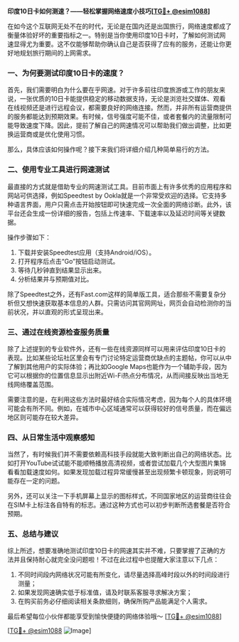 **印度10日卡如何测速？——轻松掌握网络速度小技巧[[TG💪+ @esim1088](https://t.me/s/esim1088)]**

在如今这个互联网无处不在的时代，无论是在国内还是出国旅行，网络速度都成了衡量体验好坏的重要指标之一。特别是当你使用印度10日卡时，了解如何测试网速显得尤为重要。这不仅能够帮助你确认自己是否获得了应有的服务，还能让你更好地规划旅行期间的上网需求。

### 一、为何要测试印度10日卡的速度？

首先，我们需要明白为什么要在乎网速。对于许多前往印度旅游或工作的朋友来说，一张优质的10日卡能提供稳定的移动数据支持，无论是浏览社交媒体、观看在线视频还是进行远程会议，都需要良好的网络连接。然而，并非所有运营商提供的服务都能达到预期效果。有时候，信号强度可能不佳，或者套餐内的流量限制可能导致速度下降。因此，提前了解自己的网速情况可以帮助我们做出调整，比如更换运营商或是优化使用习惯。

那么，具体应该如何操作呢？接下来我们将详细介绍几种简单易行的方法。

### 二、使用专业工具进行网速测试

最直接的方式就是借助专业的网速测试工具。目前市面上有许多优秀的应用程序和网站可供选择，例如Speedtest by Ookla就是一个非常受欢迎的选择。它支持多种语言界面，用户只需点击开始按钮即可快速完成一次全面的网络诊断。此外，该平台还会生成一份详细的报告，包括上传速率、下载速率以及延迟时间等关键数据。

操作步骤如下：
1. 下载并安装Speedtest应用（支持Android/iOS）。
2. 打开程序后点击“Go”按钮启动测试。
3. 等待几秒钟直到结果显示出来。
4. 分析结果并与预期值对比。

除了Speedtest之外，还有Fast.com这样的简单版工具，适合那些不需要复杂分析但又想快速获取基本信息的人群。只需访问其官网网址，网页会自动检测你的当前状况，并以直观的形式呈现出来。

### 三、通过在线资源检查服务质量

除了上述提到的专业软件外，还有一些在线资源同样可以用来评估印度10日卡的表现。比如某些论坛社区里会有专门讨论特定运营商优缺点的主题帖，你可以从中了解到其他用户的实际体验；再比如Google Maps也能作为一个辅助手段，因为它可以根据你的位置信息显示出附近Wi-Fi热点分布情况，从而间接反映出当地无线网络覆盖范围。

需要注意的是，在利用这些方法时最好结合实际情况考虑，因为每个人的具体环境可能会有所不同。例如，在城市中心区域通常可以获得较好的信号质量，而在偏远地区则可能存在较大差异。

### 四、从日常生活中观察感知

当然了，有时候我们并不需要依赖高科技手段就能大致判断出自己的网络状态。比如打开YouTube试试能不能顺畅播放高清视频，或者尝试加载几个大型图片集锦看看加载速度如何。如果发现加载过程异常缓慢甚至出现频繁卡顿现象，则说明可能存在一定的问题。

另外，还可以关注一下手机屏幕上显示的图标样式，不同国家地区的运营商往往会在SIM卡上标注各自特有的标志。通过这种方式也可以初步判断所选套餐是否符合预期。

### 五、总结与建议

综上所述，想要准确地测试印度10日卡的网速其实并不难，只要掌握了正确的方法并且保持耐心就完全没问题啦！不过在此过程中也提醒大家注意以下几点：

1. 不同时间段内网络状况可能有所变化，请尽量选择高峰时段以外的时间段进行测量；
2. 如果发现网速确实低于标准值，请及时联系客服寻求解决方案；
3. 在购买前务必仔细阅读相关条款细则，确保所购产品能满足个人需求。

最后希望每位小伙伴都能享受到愉快便捷的网络体验哦～ [[TG💪+ @esim1088](https://t.me/s/esim1088)] 

[[TG💪+ @esim1088](https://t.me/s/esim1088) ![Image](https://i.postimg.cc/4NQfJmqS/Snipaste-2025-05-13-00-14-12.png)]